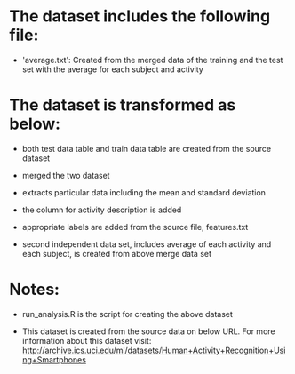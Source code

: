 The dataset includes the following file:
=========================================

- 'average.txt': Created from the merged data of the training and the test set with the average for each subject and activity


The dataset is transformed as below:
=========================================

- both test data table and train data table are created from the source dataset

- merged the two dataset

- extracts particular data including the mean and standard deviation

- the column for activity description is added

- appropriate labels are added from the source file, features.txt

- second independent data set, includes average of each activity and each subject, is created from above merge data set


Notes: 
======
- run_analysis.R is the script for creating the above dataset

- This dataset is created from the source data on below URL. For more information about this dataset visit: http://archive.ics.uci.edu/ml/datasets/Human+Activity+Recognition+Using+Smartphones


